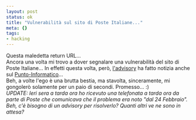 ```yaml
--- 
layout: post
status: ok
title: "Vulnerabilità sul sito di Poste Italiane..."
meta: {}
tags: 
- hacking
---
```

Questa maledetta return URL...  
Ancora una volta mi trovo a dover segnalare una vulnerabilità del sito di Poste Italiane... In effetti questa volta, però, <a href="http://fast.mgpf.it/LKID010.htm">l'advisory</a> ha fatto notizia anche sul <a href="http://punto-informatico.it/p.asp?i=52064">Punto-Informatico</a>...  
Beh, a volte l'ego è una brutta bestia, ma stavolta, sinceramente, mi gongolerò solamente per un paio di secondi. Promesso... :)  
*UPDATE: Ieri sera a tarda ora ho ricevuto una telefonata a tarda ora da parte di Poste che comunicava che il problema era noto "dal 24 Febbraio". Beh, c'è bisogno di un advisory per risolverlo? Quanti altri ve ne sono in attesa?*
